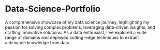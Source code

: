# Data-Science-Portfolio
A comprehensive showcase of my data science journey, highlighting my passion for solving complex problems, leveraging data-driven insights, and crafting innovative solutions. As a data enthusiast, I've explored a wide range of domains and deployed cutting-edge techniques to extract actionable knowledge from data.
